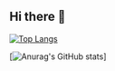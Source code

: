 ## Hi there 👋

[![Top Langs](https://github-readme-stats.vercel.app/api/top-langs/?username=laughingdoghub
)](https://github.com/anuraghazra/github-readme-stats)

[![Anurag's GitHub stats](https://github-readme-stats.vercel.app/api?username=laughingdoghub)]

